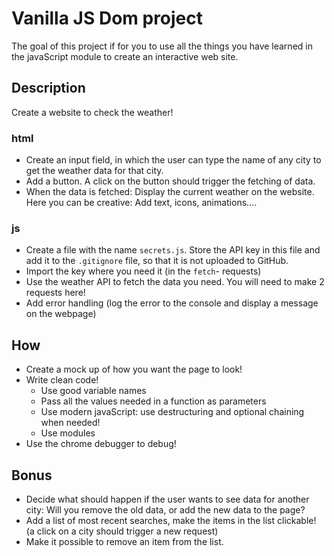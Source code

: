 # Vanilla JS Dom project

The goal of this project if for you to use all the things you have learned in the javaScript module to create an interactive web site. 


## Description

Create a website to check the weather!


### html
- Create an input field, in which the user can type the name of any city to get the weather data for that city.
- Add a button. A click on the button should trigger the fetching of data.
- When the data is fetched: Display the current weather on the website. Here you can be creative: Add text, icons, animations....

### js

- Create a file with the name `secrets.js`. Store the API key in this file and add it to the `.gitignore` file, so that it is not uploaded to GitHub.
- Import the key where you need it (in the `fetch`- requests)
- Use the weather API to fetch the data you need. You will need to make 2 requests here!
- Add error handling (log the error to the console and display a message on the webpage)

## How
- Create a mock up of how you want the page to look!
- Write clean code! 
    - Use good variable names
    - Pass all the values needed in a function as parameters
    - Use modern javaScript: use destructuring and optional chaining when needed!
    - Use modules
- Use the chrome debugger to debug!

## Bonus
- Decide what should happen if the user wants to see data for another city: Will you remove the old data, or add the new data to the page?
- Add a list of most recent searches, make the items in the list clickable! (a click on a city should trigger a new request)
- Make it possible to remove an item from the list. 
